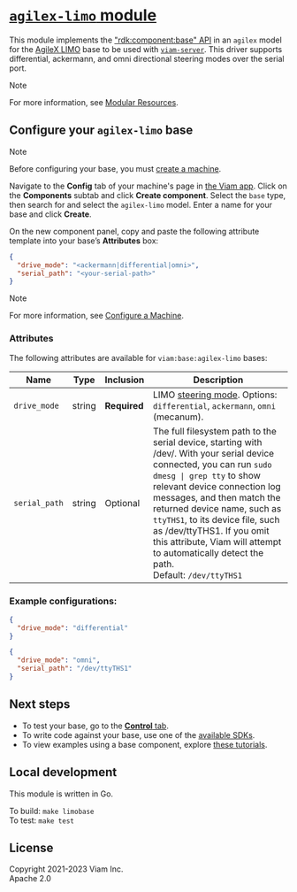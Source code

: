 # [`agilex-limo` module](https://app.viam.com/module/viam/agilex-limo)

This module implements the ["rdk:component:base" API](https://docs.viam.com/components/base/#api) in an `agilex` model for the [AgileX LIMO](https://global.agilex.ai/education/4) base to be used with [`viam-server`](https://docs.viam.com/). This driver supports differential, ackermann, and omni directional steering modes over the serial port.

> [!NOTE]
> For more information, see [Modular Resources](https://docs.viam.com/registry/#modular-resources).

## Configure your `agilex-limo` base

> [!NOTE]  
> Before configuring your base, you must [create a machine](https://docs.viam.com/fleet/machines/#add-a-new-machine).

Navigate to the **Config** tab of your machine's page in [the Viam app](https://app.viam.com/). Click on the **Components** subtab and click **Create component**. Select the `base` type, then search for and select the `agilex-limo` model. Enter a name for your base and click **Create**.

On the new component panel, copy and paste the following attribute template into your base’s **Attributes** box:

```json
{
  "drive_mode": "<ackermann|differential|omni>",
  "serial_path": "<your-serial-path>"
}
```

> [!NOTE]  
> For more information, see [Configure a Machine](https://docs.viam.com/build/configure/).

### Attributes

The following attributes are available for `viam:base:agilex-limo` bases:

| Name | Type | Inclusion | Description |
| ---- | ---- | --------- | ----------- |
| `drive_mode` | string | **Required** | LIMO [steering mode](https://docs.trossenrobotics.com/agilex_limo_docs/operation/steering_modes.html#switching-steering-modes). Options: `differential`, `ackermann`, `omni` (mecanum). |
| `serial_path` | string | Optional | The full filesystem path to the serial device, starting with <file>/dev/</file>. With your serial device connected, you can run `sudo dmesg \| grep tty` to show relevant device connection log messages, and then match the returned device name, such as `ttyTHS1`, to its device file, such as <file>/dev/ttyTHS1</file>. If you omit this attribute, Viam will attempt to automatically detect the path.<br>Default: `/dev/ttyTHS1` |

### Example configurations:

```json
{
  "drive_mode": "differential"
}
```

```json
{
  "drive_mode": "omni",
  "serial_path": "/dev/ttyTHS1"
}
```

## Next steps

- To test your base, go to the [**Control** tab](https://docs.viam.com/fleet/machines/#control).
- To write code against your base, use one of the [available SDKs](https://docs.viam.com/program/).
- To view examples using a base component, explore [these tutorials](https://docs.viam.com/tutorials/).

## Local development

This module is written in Go.

To build: `make limobase`<br>
To test: `make test`


## License
Copyright 2021-2023 Viam Inc. <br>
Apache 2.0
